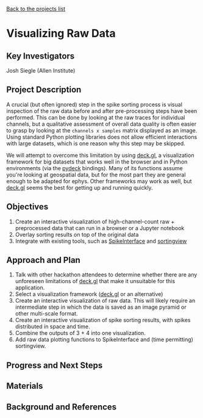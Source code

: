 [Back to the projects list](../../)

<!-- For information on how to write GitHub .md files see https://guides.github.com/features/mastering-markdown/ -->

# Visualizing Raw Data

## Key Investigators

Josh Siegle (Allen Institute)

## Project Description

A crucial (but often ignored) step in the spike sorting process is visual inspection of the raw data before and after pre-processing steps have been performed. This can be done by looking at the raw traces for individual channels, but a qualitative assessment of overall data quality is often easier to grasp by looking at the `channels x samples` matrix displayed as an image. Using standard Python plotting libraries does not allow efficient interactions with large datasets, which is one reason why this step may be skipped.

We will attempt to overcome this limitation by using [deck.gl](https://deck.gl/), a visualization framework for big datasets that works well in the browser and in Python environments (via the [pydeck](https://deckgl.readthedocs.io/en/latest/) bindings). Many of its functions assume you're looking at geospatial data, but for the most part they are general enough to be adapted for ephys. Other frameworks may work as well, but [deck.gl](https://deck.gl/) seems the best for getting up and running quickly.

## Objectives

<!-- Briefly describe the objectives of your project. What would you like to achive?-->

1. Create an interactive visualization of high-channel-count raw + preprocessed data that can run in a browser or a Jupyter notebook
2. Overlay sorting results on top of the original data
3. Integrate with existing tools, such as [SpikeInterface](https://github.com/SpikeInterface/spikeinterface) and [sortingview](https://github.com/magland/sortingview)

## Approach and Plan

<!-- 1. Describe the steps of your planned approach to reach the objectives.-->
1. Talk with other hackathon attendees to determine whether there are any unforeseen limitations of [deck.gl](https://deck.gl/) that make it unsuitable for this application.
2. Select a visualization framework ([deck.gl](https://deck.gl/) or an alternative)
3. Create an interactive visualization of raw data. This will likely require an intermediate step in which the data is saved as an image pyramid or other multi-scale format.
4. Create an interactive visualization of spike sorting results, with spikes distributed in space and time.
5. Combine the outputs of 3 + 4 into one visualization.
6. Add raw data plotting functions to SpikeInterface and (time permitting) sortingview.

## Progress and Next Steps

<!--Populate this section as you are making progress before/during/after the hackathon-->
<!--Describe the progress you have made on the project,e.g., which objectives you have achieved and how.-->
<!--Describe the next steps you are planing to take to complete the project.-->

## Materials

<!--If available add links to the materials relevant to the project, e.g., the code generated for the project or data used-->
<!--If available add pictures and links to videos that demonstrate what has been accomplished.-->
<!--![Description of picture](Example2.jpg)-->

## Background and References

<!--Use this space for information that may help people better understand your project, like links to papers, source code, or data ,e.g:-->
<!-- - Source code: https://github.com/YourUser/YourRepository -->
<!-- - Documentation: https://link.to.docs -->
<!-- - Test data: https://link.to.test.data -->

